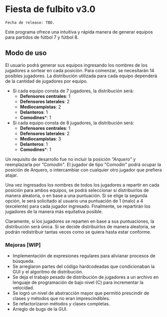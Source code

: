 # Fiesta de fulbito v3.0
```
Fecha de release: TBD.
```

Este programa ofrece una intuitiva y rápida manera de generar equipos para partidos de fútbol 7 y fútbol 8.

## Modo de uso

El usuario podrá generar sus equipos ingresando los nombres de los jugadores a sortear en cada posición.
Para comenzar, se necesitarán 14 posibles jugadores. La distribución utilizada para cada equipo dependerá de la cantidad de jugadores por equipo.

- Si cada equipo consta de 7 jugadores, la distribución será:
  - **Defensores centrales**: 1
  - **Defensores laterales**: 2
  - **Mediocampistas**: 2
  - **Delanteros**: 1
  - **Comodines***: 1
- Si cada equipo consta de 8 jugadores, la distribución será:
  - **Defensores centrales**: 1
  - **Defensores laterales**: 2
  - **Mediocampistas**: 3
  - **Delanteros**: 1
  - **Comodines***: 1

Un requisito de desarrollo fue no incluir la posición *"Arquero"* y reemplazarla por *"Comodín"*. El jugador de tipo "Comodín" podrá ocupar la posición de Arquero, o intercambiar con cualquier otro jugador que prefiera atajar.

Una vez ingresados los nombres de todos los jugadores a repartir en cada posición para ambos equipos, se podrá seleccionar si distribuirlos de manera aleatoria, o en base a una puntuación. Si se elige la segunda opción, le será solicitado al usuario una puntuación de 1 (malo) a 4 (excelente) para cada jugador ingresado. Finalmente, se repartirán los jugadores de la manera más equitativa posible.

Claramente, si los jugadores se reparten en base a sus puntuaciones, la distribución será única. Si se decide distribuirlos de manera aleatoria, se podrán redistribuir tantas veces como se quiera hasta estar conforme.

### Mejoras [WIP]

- Implementación de expresiones regulares para alivianar procesos de búsqueda.
- Se arreglaron partes del código hardcodeadas que condicionaban la GUI y el algoritmo de distribución.
- Se deja el trabajo pesado de distribución de jugadores a un archivo en lenguaje de programación de bajo nivel (C) para incrementar la velocidad.
- Se logró un nivel de abstracción mayor que permitió prescindir de clases y métodos que no eran imprescindibles.
- Se refactorizaron métodos y clases completas.
- Arreglo de bugs de la GUI.